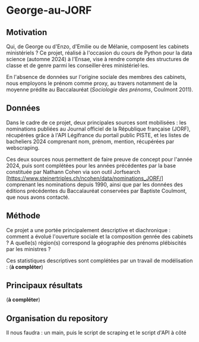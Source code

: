 # George-au-JORF
## Motivation
Qui, de George ou d'Enzo, d'Emilie ou de Mélanie, composent les cabinets ministériels ? Ce projet, réalisé à l'occasion du cours de Python pour la data science (automne 2024) à l'Ensae, vise à rendre compte des structures de classe et de genre parmi les conseiller·ères ministériel·les. 

En l'absence de données sur l'origine sociale des membres des cabinets, nous employons le prénom comme proxy, au travers notamment de la moyenne prédite au Baccalauréat (*Sociologie des prénoms*, Coulmont 2011).

## Données
Dans le cadre de ce projet, deux principales sources sont mobilisées : les nominations publiées au Journal officiel de la République française (JORF), récupérées grâce à l'API Légifrance du portail public PISTE, et les listes de bacheliers 2024 comprenant nom, prénom, mention, récupérées par webscraping. 

Ces deux sources nous permettent de faire preuve de concept pour l'année 2024, puis sont complétées pour les années précédentes par la base constituée par Nathann Cohen via son outil Jorfsearch [https://www.steinertriples.ch/ncohen/data/nominations_JORF/] comprenant les nominations depuis 1990, ainsi que par les données des éditions précédentes du Baccalauréat conservées par Baptiste Coulmont, que nous avons contacté.

## Méthode 
Ce projet a une portée principalement descriptive et diachronique : comment a évolué l'ouverture sociale et la composition genrée des cabinets ? A quelle(s) région(s) correspond la géographie des prénoms plébiscités par les ministres ?

Ces statistiques descriptives sont complétées par un travail de modélisation : (**à compléter**)

## Principaux résultats
(**à compléter**)

## Organisation du repository 
Il nous faudra : un main, puis le script de scraping et le script d'API à côté